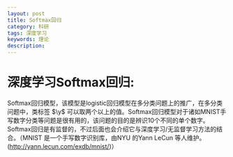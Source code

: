 ```yaml
---
layout: post
title: Softmax回归
category: 科研
tags: 深度学习
keywords: 理论
description: 
---
```


<script type="text/javascript" src="http://cdn.mathjax.org/mathjax/latest/MathJax.js?config=default"></script>

# 深度学习Softmax回归:

Softmax回归模型，该模型是logistic回归模型在多分类问题上的推广，在多分类问题中，类标签 $\y$ 可以取两个以上的值。Softmax回归模型对于诸如MNIST手写数字分类等问题是很有用的，该问题的目的是辨识10个不同的单个数字。Softmax回归是有监督的，不过后面也会介绍它与深度学习/无监督学习方法的结合。（MNIST 是一个手写数字识别库，由NYU 的Yann LeCun 等人维护。(http://yann.lecun.com/exdb/mnist/)）